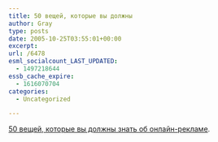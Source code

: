 ```yaml
---
title: 50 вещей, которые вы должны
author: Gray
type: posts
date: 2005-10-25T03:55:01+00:00
excerpt:
url: /6478
esml_socialcount_LAST_UPDATED:
  - 1497218644
essb_cache_expire:
  - 1616070704
categories:
  - Uncategorized

---
```








<a href="http://www.mediaweek.co.uk/features/index.cfm?fuseaction=details&#038;nNewsID=523862" target="_blank">50 вещей, которые вы должны знать об онлайн-рекламе</a>.